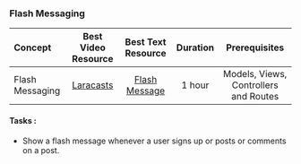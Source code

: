 ### Flash Messaging

Concept | Best Video Resource | Best Text Resource | Duration | Prerequisites
:-- | :--: | :--: | :--: | :--:
Flash Messaging | [Laracasts](https://laracasts.com/series/laravel-from-scratch-2017/episodes/29) | [Flash Message](https://laravel.com/docs/5.4/redirects#redirecting-with-flashed-session-data) | 1 hour | Models, Views, Controllers and Routes

#### Tasks :
- Show a flash message whenever a user signs up or posts or comments on a post.
